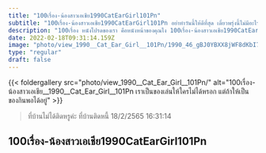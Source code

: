 ```yaml
---
title: "100เรื่อง-น้องสาวเอเชีย1990CatEarGirl101Pn"
subtitle: "100เรื่อง-น้องสาวเอเชีย1990CatEarGirl101Pn อย่าทำวันนี้ให้ดีที่สุด เดี๋ยวพรุ่งนี้ไม่มีอะไรทำ"
description: "100เรื่อง หนังโปรดของเรา คือหนังหน้าของคุณไง 100เรื่อง-น้องสาวเอเชีย1990CatEarGirl101Pn 18/2/2565 16:31:14"
date: 2022-02-18T09:31:14.159Z
image: "photo/view_1990__Cat_Ear_Girl__101Pn/1990_46_gBJ0YBXX8jWF8dKbI73q.jpg"
type: "regular"
draft: false
---
```


{{< foldergallery src="photo/view_1990__Cat_Ear_Girl__101Pn/" alt="100เรื่อง-น้องสาวเอเชีย__1990__Cat_Ear_Girl__101Pn เราเป็นของเล่นให้ใครไม่ได้หรอก แต่ถ้าให้เป็นของกินพอได้อยู่" >}}


> ที่บ้านไม่ได้ติดหรูค่ะ ที่บ้านติดหนี้ 18/2/2565 16:31:14

## 100เรื่อง-น้องสาวเอเชีย1990CatEarGirl101Pn
